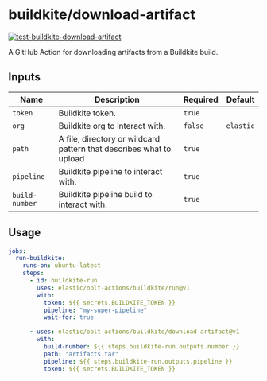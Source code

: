 # <!--name-->buildkite/download-artifact<!--/name-->

[![test-buildkite-download-artifact](https://github.com/elastic/oblt-actions/actions/workflows/test-buildkite-download-artifact.yml/badge.svg?branch=main)](https://github.com/elastic/oblt-actions/actions/workflows/test-buildkite-download-artifact.yml)

<!--description-->
A GitHub Action for downloading artifacts from a Buildkite build.
<!--/description-->
## Inputs

<!--inputs-->
| Name           | Description                                                         | Required | Default   |
|----------------|---------------------------------------------------------------------|----------|-----------|
| `token`        | Buildkite token.                                                    | `true`   | ` `       |
| `org`          | Buildkite org to interact with.                                     | `false`  | `elastic` |
| `path`         | A file, directory or wildcard pattern that describes what to upload | `true`   | ` `       |
| `pipeline`     | Buildkite pipeline to interact with.                                | `true`   | ` `       |
| `build-number` | Buildkite pipeline build to interact with.                          | `true`   | ` `       |
<!--/inputs-->

## Usage

<!--usage action="elastic/oblt-actions/**" version="env:VERSION"-->
```yaml
jobs:
  run-buildkite:
    runs-on: ubuntu-latest
    steps:
      - id: buildkite-run
        uses: elastic/oblt-actions/buildkite/run@v1
        with:
          token: ${{ secrets.BUILDKITE_TOKEN }}
          pipeline: "my-super-pipeline"
          wait-for: true

      - uses: elastic/oblt-actions/buildkite/download-artifact@v1
        with:
          build-number: ${{ steps.buildkite-run.outputs.number }}
          path: "artifacts.tar"
          pipeline: ${{ steps.buildkite-run.outputs.pipeline }}
          token: ${{ secrets.BUILDKITE_TOKEN }}
```
<!--/usage-->
